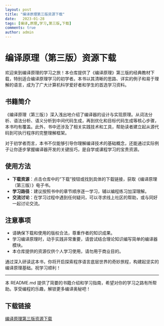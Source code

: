 ```yaml
---
layout: post
title: "编译原理第三版资源下载"
date:   2023-01-28
tags: [编译,原理,学习,第三版,下载]
comments: true
author: admin
---
```

# 编译原理（第三版）资源下载

欢迎来到编译原理的学习之旅！本仓库提供了《编译原理》第三版的经典教材下载，特别适合编译原理学习的初学者。本书以其清晰的思路、详实的例子和易于理解的语言，成为了广大计算机科学爱好者和学生的首选学习资料。

## 书籍简介

《编译原理（第三版）》深入浅出地介绍了编译器的设计与实现原理。从词法分析、语法分析、语义分析到中间代码生成，再到优化和目标代码生成等核心步骤，本书均有覆盖。此外，书中还涉及了相关实践技术和工具，帮助读者建立起从源代码到可执行程序的完整理解框架。

对于初学者而言，本书不仅能够引导你理解编译技术的基础概念，还能通过实际例子让你逐步掌握编译器开发的关键技巧，是自学或课程学习的宝贵资源。

## 使用方法

- **下载资源**：点击仓库中的“下载”按钮或找到具体的下载链接，获取《编译原理（第三版）》电子书。
- **学习路径**：建议按照书中的章节顺序逐一学习，辅以编程练习加深理解。
- **交流讨论**：在学习过程中遇到任何疑问，可以寻求线上社区的帮助，或与同好一起讨论交流。

## 注意事项

- 请确保下载和使用的版权合法，尊重作者的知识成果。
- 学习编译原理时，动手实践非常重要，请尝试结合理论知识编写简单的编译器模块。
- 本仓库提供的资源仅供个人学习使用，请勿用于商业目的。

通过深入研读这本书，你将开启探索程序语言底层世界的奇妙旅程，构建起坚实的编译原理基础。祝学习顺利！

---

本 README.md 提供了简要的书籍介绍和学习指南，希望对你的学习之路有所帮助。享受编程的乐趣，解锁更多编译奥秘吧！

## 下载链接

[编译原理第三版资源下载](https://pan.quark.cn/s/eab0764cc1d9)